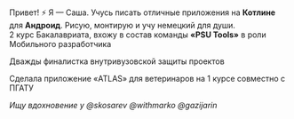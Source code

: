 Привет! ⚡ Я — Саша. Учусь писать отличные приложения на **Котлине** для **Андроид**. Рисую, монтирую и учу немецкий для души.  
2 курс Бакалавриата, вхожу в состав команды **«PSU Tools»** в роли Мобильного разработчика
<p>Дважды финалистка внутривузовской защиты проектов</p>
<p>Сделала приложение «ATLAS» для ветеринаров на 1 курсе совместно с ПГАТУ</p>

*Ищу вдохновение у @skosarev @withmarko @gazijarin* 

